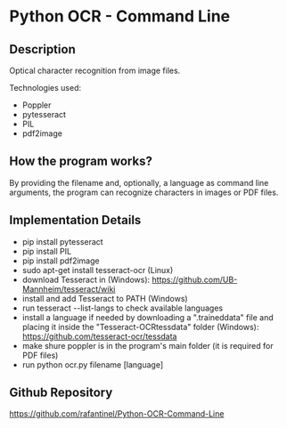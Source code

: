# Python OCR - Command Line

## Description

Optical character recognition from image files.

Technologies used:

- Poppler
- pytesseract
- PIL
- pdf2image

## How the program works?

By providing the filename and, optionally, a language as command line arguments, the program can recognize characters in images or PDF files.

## Implementation Details

- pip install pytesseract
- pip install PIL
- pip install pdf2image
- sudo apt-get install tesseract-ocr (Linux)
- download Tesseract in (Windows): https://github.com/UB-Mannheim/tesseract/wiki
- install and add Tesseract to PATH (Windows)
- run tesseract --list-langs to check available languages
- install a language if needed by downloading a ".traineddata" file and placing it inside the "Tesseract-OCRtessdata" folder (Windows): https://github.com/tesseract-ocr/tessdata
- make shure poppler is in the program's main folder (it is required for PDF files)
- run python ocr.py filename [language]

## Github Repository

https://github.com/rafantinel/Python-OCR-Command-Line
